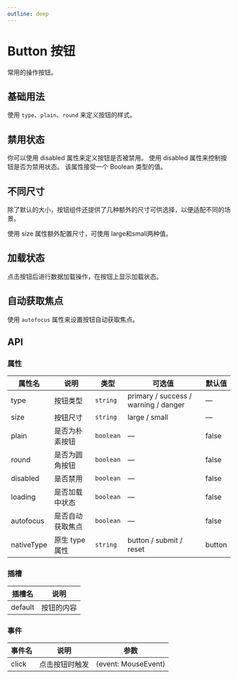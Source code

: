 ```yaml
---
outline: deep
---
```


# Button 按钮

常用的操作按钮。

## 基础用法

使用 `type`、`plain`、`round` 来定义按钮的样式。

<preview path="../../demo/Button/Basic.vue" title="基础用法" description="Button 组件基础用法"></preview>

## 禁用状态

你可以使用 disabled 属性来定义按钮是否被禁用。
使用 disabled 属性来控制按钮是否为禁用状态。 该属性接受一个 Boolean 类型的值。

<preview path="../../demo/Button/Disabled.vue" title="基础用法" description="Button 组件基础用法"></preview>

## 不同尺寸

除了默认的大小，按钮组件还提供了几种额外的尺寸可供选择，以便适配不同的场景。

使用 size 属性额外配置尺寸，可使用 large和small两种值。

<preview path="../../demo/Button/Size.vue" title="基础用法" description="Button 组件基础用法"></preview>

## 加载状态

点击按钮后进行数据加载操作，在按钮上显示加载状态。

<preview path="../../demo/Button/Loading.vue" title="加载状态" description="Button 加载状态"></preview>

## 自动获取焦点

使用 `autofocus` 属性来设置按钮自动获取焦点。

<preview path="../../demo/Button/Autofocus.vue" title="自动获取焦点" description="Button 自动获取焦点"></preview>

## API

### 属性

| 属性名     | 说明             | 类型      | 可选值                               | 默认值 |
| ---------- | ---------------- | --------- | ------------------------------------ | ------ |
| type       | 按钮类型         | `string`  | primary / success / warning / danger | —      |
| size       | 按钮尺寸         | `string`  | large / small                        | —      |
| plain      | 是否为朴素按钮   | `boolean` | —                                    | false  |
| round      | 是否为圆角按钮   | `boolean` | —                                    | false  |
| disabled   | 是否禁用         | `boolean` | —                                    | false  |
| loading    | 是否加载中状态   | `boolean` | —                                    | false  |
| autofocus  | 是否自动获取焦点 | `boolean` | —                                    | false  |
| nativeType | 原生 type 属性   | `string`  | button / submit / reset              | button |

### 插槽

| 插槽名  | 说明       |
| ------- | ---------- |
| default | 按钮的内容 |

### 事件

| 事件名 | 说明           | 参数                |
| ------ | -------------- | ------------------- |
| click  | 点击按钮时触发 | (event: MouseEvent) |
